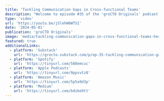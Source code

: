 ```yaml
---
title: 'Tackling Communication Gaps in Cross-functional Teams'
description: "Welcome to episode #35 of the 'groCTO Originals' podcast. Ariel Pérez, VP of Engineering at Split, shares insights on creating an environment for success and enabling cross-functional teams to establish the right context."
type: 'video'
url: 'https://youtu.be/jSlehW6WTSI'
date: '2024-05-01'
publication: 'groCTO Originals'
image: 'media/tackling-communication-gaps-in-cross-functional-teams-hero.jpg'
featured: true
additionalLinks:
  - platform: 'Substack'
    url: 'https://grocto.substack.com/p/ep-35-tackling-communication-gaps-a76'
  - platform: 'Spotify'
    url: 'https://tinyurl.com/588emcuc'
  - platform: 'Apple Podcasts'
    url: 'https://tinyurl.com/9ppsvtz8'
  - platform: 'Amazon Music'
    url: 'https://tinyurl.com/5p5a9d3p'
  - platform: 'Medium'
    url: 'https://tinyurl.com/bdzbe9tt'
---
```


